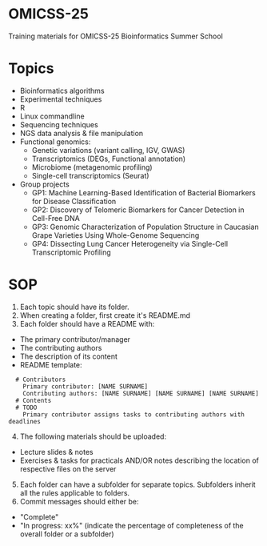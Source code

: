 # OMICSS-25
Training materials for OMICSS-25 Bioinformatics Summer School

# Topics
- Bioinformatics algorithms
- Experimental techniques
- R
- Linux commandline
- Sequencing techniques
- NGS data analysis & file manipulation
- Functional genomics:
  - Genetic variations (variant calling, IGV, GWAS)
  - Transcriptomics (DEGs, Functional annotation)
  - Microbiome (metagenomic profiling)
  - Single-cell transcriptomics (Seurat)
- Group projects
  - GP1: Machine Learning-Based Identification of Bacterial Biomarkers for Disease Classification
  - GP2: Discovery of Telomeric Biomarkers for Cancer Detection in Cell-Free DNA
  - GP3: Genomic Characterization of Population Structure in Caucasian Grape Varieties Using Whole-Genome Sequencing
  - GP4: Dissecting Lung Cancer Heterogeneity via Single-Cell Transcriptomic Profiling
 
# SOP
1. Each topic should have its folder.
2. When creating a folder, first create it's README.md
3. Each folder should have a README with:
  - The primary contributor/manager
  - The contributing authors
  - The description of its content
  - README template:
```
  # Contributors
    Primary contributor: [NAME SURNAME]
    Contributing authors: [NAME SURNAME] [NAME SURNAME] [NAME SURNAME]
  # Contents  
  # TODO
    Primary contributor assigns tasks to contributing authors with deadlines
```
4. The following materials should be uploaded:
  - Lecture slides & notes
  - Exercises & tasks for practicals AND/OR notes describing the location of respective files on the server
5. Each folder can have a subfolder for separate topics. Subfolders inherit all the rules applicable to folders. 
6. Commit messages should either be:
  - "Complete"
  - "In progress: xx%" (indicate the percentage of completeness of the overall folder or a subfolder)
